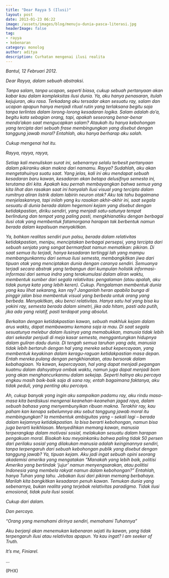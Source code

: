 ```yaml
---
title: "Dear Rayya 5 (Ilusi)"
layout: post
date: 2013-01-23 06:22
image: /assets/images/blog/menuju-dunia-pasca-literasi.jpg
headerImage: false
tag:
- rayya
- kebenaran
category: monolog
author: aditya 
description: Curhatan mengenai ilusi realita
---
```


_Bantul, 12 Februari 2012._

_Dear Rayya, dalam sebuah abstraksi._

_Tanpa salam, tanpa ucapan, seperti biasa, cukup sebuah pertanyaan akan kabar kau dalam kompleksitas ilusi dunia. Ya, aku hanya penasaran, itulah kejujuran, aku rasa. Terkadang aku tersadar akan sesuatu ray, salam dan ucapan apapun hanya menjadi ritual rutin yang terlaksana begitu saja tanpa terlintas dalam lorong-lorong kesadaran logika. Salam adalah do’a, begitu kata sebagian orang, tapi, apakah seseorang benar-benar mendo’akan saat mengucapkan salam? Ataukah itu hanya kebohongan yang tercipta dari sebuah frase membingungkan yang disebut dengan tanggung jawab moral? Entahlah, aku hanya berharap aku salah._

_Cukup mengenai hal itu._

_Rayya, rayya, rayya,_

_Setiap kali menuliskan surat ini, sebenarnya selalu terbesit pertanyaan dalam pikiranku akan makna dari namamu. Rayya? Sudahlah, aku akan mengetahuinya suatu saat. Yang jelas, kali ini aku mendapat sebuah kesadaran baru kawan, kesadaran akan betapa delusifnya semesta ini, terutama diri kita. Apakah kau pernah membayangkan bahwa semua yang kita lihat dan rasakan saat ini hanyalah ilusi visual yang tercipta dalam rumitnya aliran listrik dalam labirin neuron otak? Aku tak tahu bagaimana menjelaskannya, tapi inilah yang ku rasakan akhir-akhir ini, saat segala sesuatu di dunia berada dalam hegemoni kejam yang disebut dengan ketidakpastian, diriku sendiri, yang menjadi satu-satunya tempat berlindung dan tempat yang paling pasti, mengkhianatiku dengan berbagai ilusi otak yang membentuk fatamorgana harapan tak berbentuk namun berada dalam kepalsuan menyakitkan._

_Ya, bahkan realitas sendiri pun palsu, berada dalam relativitas ketidakpastian, menipu, menciptakan berbagai persepsi, yang tercipta dari sebuah senjata yang sangat bermanfaat namun mematikan: pikiran. Di saat semua itu terjadi, hanya kesadaran tertinggi lah yang mampu membangunkanmu dari semua ilusi semesta, membangkitkan jiwa dari tipuan otak yang menciptakan dunia dengan caranya sendiri. Semuanya terjadi secara abstrak yang terbangun dari kumpulan holistik informasi-informasi dari semua indra yang terakumulasi dalam aliran waktu, membentuk sumber dari segala relativitas: pengalaman (atau apalah, aku tidak punya kata yang lebih keren). Cukup. Pengalaman membentuk dunia yang kau lihat sekarang, kan ray? Janganlah heran apabila bunga di pinggir jalan bisa membentuk visual yang berbeda untuk orang yang berbeda. Menyakitkan, aku benci relativitas. Hanya satu hal yang bisa ku yakini ray, semesta berada dalam simetri, jika ada hitam, pasti ada putih, jika ada yang relatif, pasti terdapat yang absolut._

_Berkaitan dengan ketidakpastian kawan, sebuah makhluk kejam dalam arus waktu, dapat membawamu kemana saja ia mau. Di saat segala sesuatunya melebur dalam ilusinya yang memabukkan, manusia tidak lebih dari sekedar penjudi di meja kasar semesta, menggantungkan hidupnya dalam guliran dadu dunia. Di tengah semua taruhan yang ada, manusia tidak lebih bertaruh dengan hal yang mereka sebut kepercayaan, yang membentuk keyakinan dalam keragu-raguan ketidakpastian masa depan. Entah mereka pulang dengan pengkhianatan, atau bersorak dalam kebahagiaan. Ya kawan, kepercayaan, hal yang dapat menjadi pegangan kuatmu dalam dahsyatnya ombak waktu, namun juga dapat menjadi bom yang akan menghancurkanmu dalam sekejap. Seperti halnya aku percaya engkau masih baik-baik saja di sana ray, entah bagaimana faktanya, aku tidak peduli, yang penting aku percaya._

_Ah, cukup banyak yang ingin aku sampaikan padamu ray, aku rindu masa-masa kita berdiskusi mengenai keanehan-keanehan jagad raya, dalam sebuah bahasa yang menyembunyikan ribuan makna. Terakhir ray, kau paham kan kenapa sebelumnya aku sebut tanggung jawab moral itu membingungkan? Ia membentuk ambiguitas yang – sekali lagi – berada dalam kejamnya ketidakpastian. Ia bisa berarti kebohongan, namun bisa juga berarti keikhlasan. Menyedihkan memang kawan, manusia terperangkap dalam motivasi sosial, melakukan sesuatu dalam harapan pengakuan moral. Bisakah kau meyainkanku bahwa paling tidak 50 persen dari perilaku sosial yang dilakukan manusia adalah keinginannya sendiri, tanpa terpengaruh dari sebuah kebohongan publik yang disebut dengan tanggung jawab? Ya, tipuan kejam. Aku jadi ingat sebuah opini seorang akademisi amerika yang mengatakan “Manakah yang lebih baik, politisi Amerika yang bertindak ‘jujur’ namun menyengsarakan, atau politisi Indonesia yang membela rakyat namun dalam kebohongan?” Entahlah, hanya Tuhan yang tahu. Jebakan ilusi dari pikiran memang  berbahaya. Marilah kita bangkitkan kesadaran penuh kawan. Temukan dunia yang sebenarnya, bukan realita yang terjebak relativitas paradigma. Tidak ilusi emosional, tidak pula ilusi sosial._

_Cukup dari dalam._

_Dan percaya._

_“Orang yang memahami dirinya sendiri, memahami Tuhannya”_

_Aku berjanji akan menemukan kebenaran sejati itu kawan, yang tidak terpengaruh ilusi atau relativitas apapun. Ya kau ingat? I am seeker of Truth._

_It’s me, Finiarel._

...

(PHX)